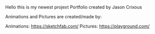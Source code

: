Hello  this is my newest projext Portfolio created by Jason Crixous

Animations and Pictures are created/made by:

Animations: https://sketchfab.com/
Pictures: https://playground.com/